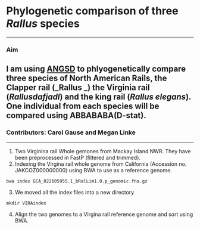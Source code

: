 # Phylogenetic comparison of three _Rallus_ species
---
### Aim
I am using [ANGSD](http://www.popgen.dk/angsd/index.php/Abbababa) to phlyogenetically compare three species of North American Rails, the Clapper rail (_Rallus _) the Virginia rail (_Rallusdafjadl_) and the king rail (_Rallus elegans_). One individual from each species will be compared using ABBABABA(D-stat).
---

### Contributors: Carol Gause and Megan Linke
---

1. Two Virginina rail Whole gemones from Mackay Island NWR. They have been preprocessed in FastP (filtered and trimmed).
2. Indexing the Virgina rail whole genome from California (Accession no. JAKCOZ000000000) using BWA to use as a reference genome.
```
bwa index GCA_022605955.1_bRalLim1.0.p_genomic.fna.gz
```   
3. We moved all the index files into a new directory  
```
mkdir VIRAindex
```   
4. Align the two genomes to a Virgina rail reference genome and sort using BWA.

